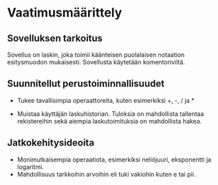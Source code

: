 # Vaatimusmäärittely

## Sovelluksen tarkoitus

Sovellus on laskin, joka toimii käänteisen puolalaisen notaation esitysmuodon mukaisesti. Sovellusta käytetään komentoriviltä.

## Suunnitellut perustoiminnallisuudet
- Tukee tavallisimpia operaattoreita, kuten esimerkiksi +, -, / ja *

- Muistaa käyttäjän laskuhistorian. Tuloksia on mahdollista tallentaa rekistereihin sekä aiempia laskutoimituksia on mahdollista hakea.


## Jatkokehitysideoita
- Monimutkaisempia operaatiota, esimerkiksi neliöjuuri, eksponentti ja logaritmi.
- Mahdollisuus tarkkoihin arvoihin eli tuki vakiohin kuten e tai pii.

